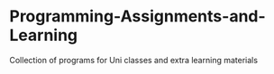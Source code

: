 # Programming-Assignments-and-Learning
Collection of programs for Uni classes and extra learning materials
